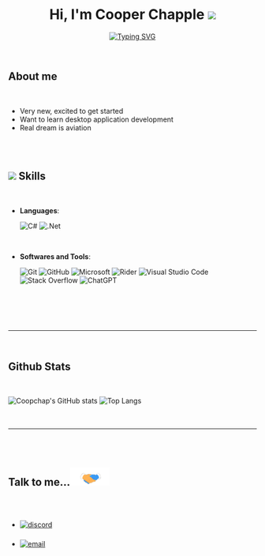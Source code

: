 
<h1 align="center"><b>Hi, I'm Cooper Chapple </b><img src="https://media.giphy.com/media/hvRJCLFzcasrR4ia7z/giphy.gif" width="35"></h1>
<!--  -->
<p align="center">
  <a href="https://git.io/typing-svg"><img src="https://readme-typing-svg.demolab.com?font=Fira+Code&duration=4444&pause=550&color=0AD412&center=true&vCenter=true&random=false&width=435&lines=Self-teaching+desktop+developer;Loves+learning;Always+learning" alt="Typing SVG" /></a>
</p>


<br>



	
## **About me**
<br>

- Very new, excited to get started
- Want to learn desktop application development
- Real dream is aviation

<br><br>

## <img src="https://media2.giphy.com/media/QssGEmpkyEOhBCb7e1/giphy.gif?cid=ecf05e47a0n3gi1bfqntqmob8g9aid1oyj2wr3ds3mg700bl&rid=giphy.gif" width ="25"><b> Skills</b>
<br>

<p align="center">

- **Languages**:
    
   ![C#](https://img.shields.io/badge/c%23-%23239120.svg?style=for-the-badge&logo=c-sharp&logoColor=white)
   ![.Net](https://img.shields.io/badge/.NET-5C2D91?style=for-the-badge&logo=.net&logoColor=white)
    
<br>

- **Softwares and Tools**:

    ![Git](https://img.shields.io/badge/git-%23F05033.svg?style=for-the-badge&logo=git&logoColor=white)
    ![GitHub](https://img.shields.io/badge/github-%23121011.svg?style=for-the-badge&logo=github&logoColor=white)
    ![Microsoft](https://img.shields.io/badge/Microsoft-0078D4?style=for-the-badge&logo=microsoft&logoColor=white)
    ![Rider](https://img.shields.io/badge/Rider-000000.svg?style=for-the-badge&logo=Rider&logoColor=white&color=black&labelColor=crimson)
    ![Visual Studio Code](https://img.shields.io/badge/Visual%20Studio%20Code-0078d7.svg?style=for-the-badge&logo=visual-studio-code&logoColor=white)
    ![Stack Overflow](https://img.shields.io/badge/-Stackoverflow-FE7A16?style=for-the-badge&logo=stack-overflow&logoColor=white)
    ![ChatGPT](https://img.shields.io/badge/chatGPT-74aa9c?style=for-the-badge&logo=openai&logoColor=white)

<br>
</p>

<br>
<br>

-----

<br>


## <b> Github Stats </b>
<br>

![Coopchap's GitHub stats](https://github-readme-stats.vercel.app/api?username=coopchap&show_icons=true&theme=shadow_green)
![Top Langs](https://github-readme-stats.vercel.app/api/top-langs/?username=coopchap&langs_count=20&theme=shadow_green)
<br>
<br>
<br>

-----

<br>
<br>

## <b> Talk to me...</b><img src="https://github.com/0xAbdulKhalid/0xAbdulKhalid/raw/main/assets/mdImages/handshake.gif" width ="80">
<br>
<div align='left'>

<ul>
<br>

<li>
<a href="https://discordapp.com/users/1080585772077432882">
<img src="https://img.shields.io/badge/Discord-%235865F2.svg?style=for-the-badge&logo=discord&logoColor=white" alt="discord" style="margin-bottom: 5px;"/>
</a>
</li>

<br>

<li>
  <a href="mailto:dormers-strange.0w@icloud.com">
<img src="https://img.shields.io/badge/Microsoft_Outlook-0078D4?style=for-the-badge&logo=microsoft-outlook&logoColor=white" alt="email" style="margin-bottom: 5px;">
  </a>
</li>
	
</ul>
</div>

